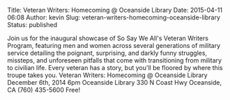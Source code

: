 Title: Veteran Writers: Homecoming @ Oceanside Library
Date: 2015-04-11 06:08
Author: kevin
Slug: veteran-writers-homecoming-oceanside-library
Status: published

Join us for the inaugural showcase of So Say We All's Veteran Writers Program, featuring men and women across several generations of military service detailing the poignant, surprising, and darkly funny struggles, missteps, and unforeseen pitfalls that come with transitioning from military to civilian life. Every veteran has a story, but you'll be floored by where this troupe takes you. Veteran Writers: Homecoming @ Oceanside Library December 6th, 2014 6pm Oceanside Library 330 N Coast Hwy Oceanside, CA (760) 435-5600 Free!
